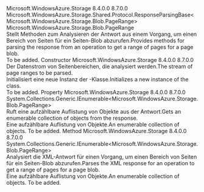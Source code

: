 <Type Name="GetPageRangesResponse" FullName="Microsoft.WindowsAzure.Storage.Blob.Protocol.GetPageRangesResponse">
  <TypeSignature Language="C#" Value="public sealed class GetPageRangesResponse : Microsoft.WindowsAzure.Storage.Shared.Protocol.ResponseParsingBase&lt;Microsoft.WindowsAzure.Storage.Blob.PageRange&gt;" />
  <TypeSignature Language="ILAsm" Value=".class public auto ansi sealed beforefieldinit GetPageRangesResponse extends Microsoft.WindowsAzure.Storage.Shared.Protocol.ResponseParsingBase`1&lt;class Microsoft.WindowsAzure.Storage.Blob.PageRange&gt;" />
  <TypeSignature Language="DocId" Value="T:Microsoft.WindowsAzure.Storage.Blob.Protocol.GetPageRangesResponse" />
  <TypeSignature Language="VB.NET" Value="Public NotInheritable Class GetPageRangesResponse&#xA;Inherits ResponseParsingBase(Of PageRange)" />
  <TypeSignature Language="F#" Value="type GetPageRangesResponse = class&#xA;    inherit ResponseParsingBase&lt;PageRange&gt;" />
  <AssemblyInfo>
    <AssemblyName>Microsoft.WindowsAzure.Storage</AssemblyName>
    <AssemblyVersion>8.4.0.0</AssemblyVersion>
    <AssemblyVersion>8.7.0.0</AssemblyVersion>
  </AssemblyInfo>
  <Base>
    <BaseTypeName>Microsoft.WindowsAzure.Storage.Shared.Protocol.ResponseParsingBase&lt;Microsoft.WindowsAzure.Storage.Blob.PageRange&gt;</BaseTypeName>
    <BaseTypeArguments>
      <BaseTypeArgument TypeParamName="T">Microsoft.WindowsAzure.Storage.Blob.PageRange</BaseTypeArgument>
    </BaseTypeArguments>
  </Base>
  <Interfaces />
  <Docs>
    <summary>
            <span data-ttu-id="9c23b-101">Stellt Methoden zum Analysieren der Antwort aus einem Vorgang, um einen Bereich von Seiten für ein Seiten-Blob abzurufen.</span><span class="sxs-lookup"><span data-stu-id="9c23b-101">Provides methods for parsing the response from an operation to get a range of pages for a page blob.</span></span>
            </summary>
    <remarks>To be added.</remarks>
  </Docs>
  <Members>
    <Member MemberName=".ctor">
      <MemberSignature Language="C#" Value="public GetPageRangesResponse (System.IO.Stream stream);" />
      <MemberSignature Language="ILAsm" Value=".method public hidebysig specialname rtspecialname instance void .ctor(class System.IO.Stream stream) cil managed" />
      <MemberSignature Language="DocId" Value="M:Microsoft.WindowsAzure.Storage.Blob.Protocol.GetPageRangesResponse.#ctor(System.IO.Stream)" />
      <MemberSignature Language="F#" Value="new Microsoft.WindowsAzure.Storage.Blob.Protocol.GetPageRangesResponse : System.IO.Stream -&gt; Microsoft.WindowsAzure.Storage.Blob.Protocol.GetPageRangesResponse" Usage="new Microsoft.WindowsAzure.Storage.Blob.Protocol.GetPageRangesResponse stream" />
      <MemberType>Constructor</MemberType>
      <AssemblyInfo>
        <AssemblyName>Microsoft.WindowsAzure.Storage</AssemblyName>
        <AssemblyVersion>8.4.0.0</AssemblyVersion>
        <AssemblyVersion>8.7.0.0</AssemblyVersion>
      </AssemblyInfo>
      <Parameters>
        <Parameter Name="stream" Type="System.IO.Stream" />
      </Parameters>
      <Docs>
        <param name="stream"><span data-ttu-id="9c23b-102">Der Datenstrom von Seitenbereichen, die analysiert werden.</span><span class="sxs-lookup"><span data-stu-id="9c23b-102">The stream of page ranges to be parsed.</span></span></param>
        <summary>
            <span data-ttu-id="9c23b-103">Initialisiert eine neue Instanz der <see cref="T:Microsoft.WindowsAzure.Storage.Blob.Protocol.GetPageRangesResponse" />-Klasse.</span><span class="sxs-lookup"><span data-stu-id="9c23b-103">Initializes a new instance of the <see cref="T:Microsoft.WindowsAzure.Storage.Blob.Protocol.GetPageRangesResponse" /> class.</span></span>
            </summary>
        <remarks>To be added.</remarks>
      </Docs>
    </Member>
    <Member MemberName="PageRanges">
      <MemberSignature Language="C#" Value="public System.Collections.Generic.IEnumerable&lt;Microsoft.WindowsAzure.Storage.Blob.PageRange&gt; PageRanges { get; }" />
      <MemberSignature Language="ILAsm" Value=".property instance class System.Collections.Generic.IEnumerable`1&lt;class Microsoft.WindowsAzure.Storage.Blob.PageRange&gt; PageRanges" />
      <MemberSignature Language="DocId" Value="P:Microsoft.WindowsAzure.Storage.Blob.Protocol.GetPageRangesResponse.PageRanges" />
      <MemberSignature Language="VB.NET" Value="Public ReadOnly Property PageRanges As IEnumerable(Of PageRange)" />
      <MemberSignature Language="F#" Value="member this.PageRanges : seq&lt;Microsoft.WindowsAzure.Storage.Blob.PageRange&gt;" Usage="Microsoft.WindowsAzure.Storage.Blob.Protocol.GetPageRangesResponse.PageRanges" />
      <MemberType>Property</MemberType>
      <AssemblyInfo>
        <AssemblyName>Microsoft.WindowsAzure.Storage</AssemblyName>
        <AssemblyVersion>8.4.0.0</AssemblyVersion>
        <AssemblyVersion>8.7.0.0</AssemblyVersion>
      </AssemblyInfo>
      <ReturnValue>
        <ReturnType>System.Collections.Generic.IEnumerable&lt;Microsoft.WindowsAzure.Storage.Blob.PageRange&gt;</ReturnType>
      </ReturnValue>
      <Docs>
        <summary>
            <span data-ttu-id="9c23b-104">Ruft eine aufzählbare Auflistung von <see cref="T:Microsoft.WindowsAzure.Storage.Blob.PageRange" /> Objekte aus der Antwort.</span><span class="sxs-lookup"><span data-stu-id="9c23b-104">Gets an enumerable collection of <see cref="T:Microsoft.WindowsAzure.Storage.Blob.PageRange" /> objects from the response.</span></span>
            </summary>
        <value><span data-ttu-id="9c23b-105">Eine aufzählbare Auflistung von <see cref="T:Microsoft.WindowsAzure.Storage.Blob.PageRange" /> Objekte.</span><span class="sxs-lookup"><span data-stu-id="9c23b-105">An enumerable collection of <see cref="T:Microsoft.WindowsAzure.Storage.Blob.PageRange" /> objects.</span></span></value>
        <remarks>To be added.</remarks>
      </Docs>
    </Member>
    <Member MemberName="ParseXml">
      <MemberSignature Language="C#" Value="protected override System.Collections.Generic.IEnumerable&lt;Microsoft.WindowsAzure.Storage.Blob.PageRange&gt; ParseXml ();" />
      <MemberSignature Language="ILAsm" Value=".method familyhidebysig virtual instance class System.Collections.Generic.IEnumerable`1&lt;class Microsoft.WindowsAzure.Storage.Blob.PageRange&gt; ParseXml() cil managed" />
      <MemberSignature Language="DocId" Value="M:Microsoft.WindowsAzure.Storage.Blob.Protocol.GetPageRangesResponse.ParseXml" />
      <MemberSignature Language="VB.NET" Value="Protected Overrides Function ParseXml () As IEnumerable(Of PageRange)" />
      <MemberSignature Language="F#" Value="override this.ParseXml : unit -&gt; seq&lt;Microsoft.WindowsAzure.Storage.Blob.PageRange&gt;" Usage="getPageRangesResponse.ParseXml " />
      <MemberType>Method</MemberType>
      <AssemblyInfo>
        <AssemblyName>Microsoft.WindowsAzure.Storage</AssemblyName>
        <AssemblyVersion>8.4.0.0</AssemblyVersion>
        <AssemblyVersion>8.7.0.0</AssemblyVersion>
      </AssemblyInfo>
      <ReturnValue>
        <ReturnType>System.Collections.Generic.IEnumerable&lt;Microsoft.WindowsAzure.Storage.Blob.PageRange&gt;</ReturnType>
      </ReturnValue>
      <Parameters />
      <Docs>
        <summary>
            <span data-ttu-id="9c23b-106">Analysiert die XML-Antwort für einen Vorgang, um einen Bereich von Seiten für ein Seiten-Blob abzurufen.</span><span class="sxs-lookup"><span data-stu-id="9c23b-106">Parses the XML response for an operation to get a range of pages for a page blob.</span></span>
            </summary>
        <returns><span data-ttu-id="9c23b-107">Eine aufzählbare Auflistung von <see cref="T:Microsoft.WindowsAzure.Storage.Blob.PageRange" /> Objekte.</span><span class="sxs-lookup"><span data-stu-id="9c23b-107">An enumerable collection of <see cref="T:Microsoft.WindowsAzure.Storage.Blob.PageRange" /> objects.</span></span></returns>
        <remarks>To be added.</remarks>
      </Docs>
    </Member>
  </Members>
</Type>